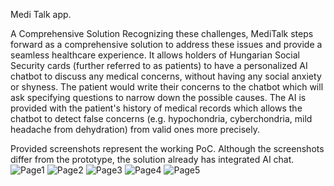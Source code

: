 Medi Talk app.

A Comprehensive Solution
Recognizing these challenges, MediTalk steps forward as a comprehensive solution to address these issues and provide a seamless healthcare experience. It allows holders of Hungarian Social Security cards (further referred to as patients) to have a personalized AI chatbot to discuss any medical concerns, without having any social anxiety or shyness. The patient would write their concerns to the chatbot which will ask specifying questions to narrow down the possible causes. The AI is provided with the patient's history of medical records which allows the chatbot to detect false concerns (e.g. hypochondria, cyberchondria, mild headache from dehydration) from valid ones more precisely.

Provided screenshots represent the working PoC. Although the screenshots differ from the prototype, the solution already has integrated AI chat.
![Page1](/docs/assets/Screenshot_1.png)
![Page2](/docs/assets/Screenshot_2.png)
![Page3](/docs/assets/Screenshot_3.png)
![Page4](/docs/assets/Screenshot_4.png)
![Page5](/docs/assets/Screenshot_5.png)
